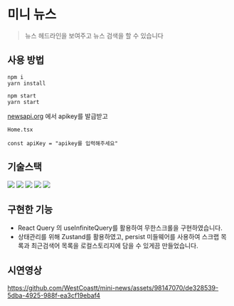 # 미니 뉴스

> 뉴스 헤드라인을 보여주고 뉴스 검색을 할 수 있습니다


## 사용 방법

```
npm i
yarn install
```

```
npm start
yarn start
```

[newsapi.org](https://newsapi.org/) 에서 apikey를 발급받고

```
Home.tsx

const apiKey = "apikey를 입력해주세요"
```

## 기술스택

<img src="https://img.shields.io/badge/React-61DAFB?style=for-the-badge&logo=React&logoColor=black"> <img src="https://img.shields.io/badge/typescript-3178C6?style=for-the-badge&logo=typescript&logoColor=white"> <img src="https://img.shields.io/badge/React Query-FF4154?style=for-the-badge&logo=ReactQuery&logoColor=black"> <img src="https://img.shields.io/badge/Zustand-007054?style=for-the-badge&logo=Zustand&logoColor=black"> <img src="https://img.shields.io/badge/Styled Components-DB7093?style=for-the-badge&logo=StyledComponents&logoColor=black">

## 구현한 기능

- React Query 의 useInfiniteQuery를 활용하여 무한스크롤을 구현하였습니다.
- 상태관리를 위해 Zustand를 활용하였고, persist 미들웨어를 사용하여 스크랩 목록과 최근검색어 목록을 로컬스토리지에 담을 수 있게끔 만들었습니다.

## 시연영상

https://github.com/WestCoastt/mini-news/assets/98147070/de328539-5dba-4925-988f-ea3cf19ebaf4
